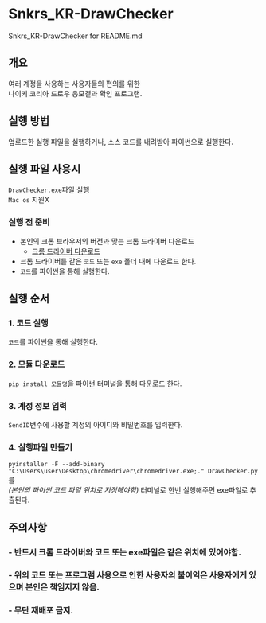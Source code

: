 # Snkrs_KR-DrawChecker

Snkrs_KR-DrawChecker for README.md

## 개요
여러 계정을 사용하는 사용자들의 편의를 위한<br> 
나이키 코리아 드로우 응모결과 확인 프로그램.

## 실행 방법
업로드한 실행 파일을 실행하거나, 소스 코드를 내려받아 파이썬으로 실행한다.
 
## 실행 파일 사용시 
```DrawChecker.exe```파일 실행<br>
```Mac os``` 지원X
 
### 실행 전 준비 
* 본인의 크롬 브라우저의 버전과 맞는 크롬 드라이버 다운로드<br>
  - [크롬 드라이버 다운로드](https://chromedriver.chromium.org/downloads)  
* 크롬 드라이버를 같은 ```코드``` 또는 ```exe``` 폴더 내에 다운로드 한다.
* ```코드```를 파이썬을 통해 실행한다.

## 실행 순서
### 1. 코드 실행 
```코드```를 파이썬을 통해 실행한다.<br>
### 2. 모듈 다운로드
```pip install 모듈명```을 파이썬 터미널을 통해 다운로드 한다.<br>
### 3. 계정 정보 입력
```SendID```변수에 사용할 계정의 아이디와 비밀번호를 입력한다.<br> 
### 4. 실행파일 만들기
```pyinstaller -F --add-binary "C:\Users\user\Desktop\chromedriver\chromedriver.exe;." DrawChecker.py```를<br>
*(본인의 파이썬 코드 파일 위치로 지정해야함)* 터미널로 한번 실행해주면 exe파일로 추출된다.  

## 주의사항
### - **반드시 크롬 드라이버와 코드 또는 exe파일은 같은 위치에 있어야함.** 
### - **위의 코드 또는 프로그램 사용으로 인한 사용자의 불이익은 사용자에게 있으며 본인은 책임지지 않음.**
### - **무단 재배포 금지.**



